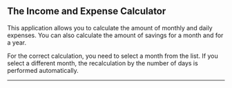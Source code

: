 ## The Income and Expense Calculator

This application allows you to calculate the amount of monthly and daily expenses. You can also calculate the amount of savings for a month and for a year. 

For the correct calculation, you need to select a month from the list. If you select a different month, the recalculation by the number of days is performed automatically.

---
